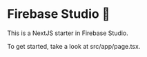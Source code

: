 # Firebase Studio 👋

This is a NextJS starter in Firebase Studio.

To get started, take a look at src/app/page.tsx.
